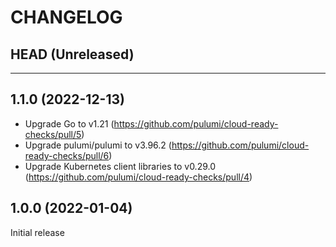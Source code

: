 CHANGELOG
=========

## HEAD (Unreleased)

---

## 1.1.0 (2022-12-13)

- Upgrade Go to v1.21 (https://github.com/pulumi/cloud-ready-checks/pull/5)
- Upgrade pulumi/pulumi to v3.96.2 (https://github.com/pulumi/cloud-ready-checks/pull/6)
- Upgrade Kubernetes client libraries to v0.29.0 (https://github.com/pulumi/cloud-ready-checks/pull/4)

## 1.0.0 (2022-01-04)

Initial release
